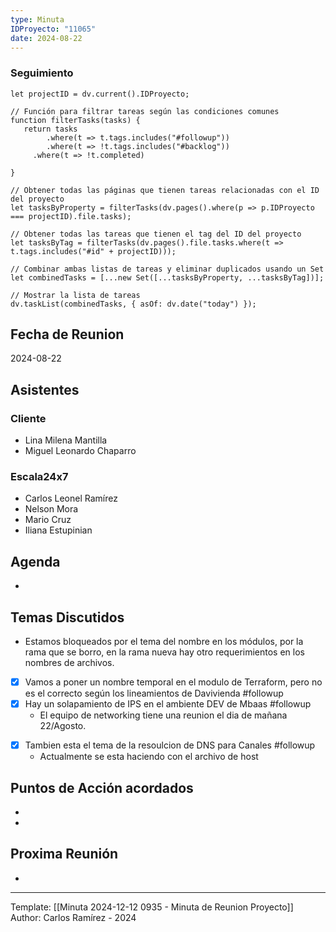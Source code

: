```yaml
---
type: Minuta
IDProyecto: "11065"
date: 2024-08-22
---
```

### Seguimiento

```dataviewjs
let projectID = dv.current().IDProyecto;

// Función para filtrar tareas según las condiciones comunes
function filterTasks(tasks) {
   return tasks
        .where(t => t.tags.includes("#followup"))
        .where(t => !t.tags.includes("#backlog"))
     .where(t => !t.completed)
        
}

// Obtener todas las páginas que tienen tareas relacionadas con el ID del proyecto
let tasksByProperty = filterTasks(dv.pages().where(p => p.IDProyecto === projectID).file.tasks);

// Obtener todas las tareas que tienen el tag del ID del proyecto
let tasksByTag = filterTasks(dv.pages().file.tasks.where(t => t.tags.includes("#id" + projectID)));

// Combinar ambas listas de tareas y eliminar duplicados usando un Set
let combinedTasks = [...new Set([...tasksByProperty, ...tasksByTag])];

// Mostrar la lista de tareas
dv.taskList(combinedTasks, { asOf: dv.date("today") });
 ```
## Fecha de Reunion
2024-08-22

## Asistentes

### Cliente
* Lina Milena Mantilla
* Miguel Leonardo Chaparro
### Escala24x7
- Carlos Leonel Ramírez
- Nelson Mora
- Mario Cruz
- Iliana Estupinian
## Agenda
* 
## Temas Discutidos
*  Estamos bloqueados por el tema del nombre en los módulos, por la rama que se borro, en la rama nueva hay otro requerimientos en los nombres de archivos.
* [x] Vamos a poner un nombre temporal en el modulo de Terraform, pero no es el correcto según los lineamientos de Davivienda #followup
* [x] Hay un solapamiento de IPS en el ambiente DEV de Mbaas #followup
	* El equipo de networking tiene una reunion el dia de mañana 22/Agosto.
- [x] Tambien esta el tema de la resoulcion de DNS para Canales #followup
	- Actualmente se esta haciendo con el archivo de host
## Puntos de Acción acordados
- 
- 

## Proxima Reunión
*   

---
Template: [[Minuta 2024-12-12 0935 - Minuta de Reunion Proyecto]]
Author: Carlos Ramírez - 2024
